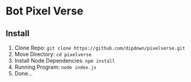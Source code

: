 # Bot Pixel Verse

## Install
1. Clone Repo: `git clone https://github.com/dipdown/pixelverse.git`
2. Move Directory: `cd pixelverse`
3. Install Node Dependencies: `npm install`
4. Running Program: `node index.js`
5. Done...
